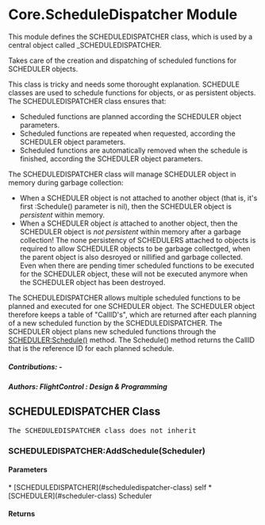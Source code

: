 # Core.ScheduleDispatcher Module
This module defines the SCHEDULEDISPATCHER class, which is used by a central object called _SCHEDULEDISPATCHER.



Takes care of the creation and dispatching of scheduled functions for SCHEDULER objects.

This class is tricky and needs some thorought explanation.
SCHEDULE classes are used to schedule functions for objects, or as persistent objects.
The SCHEDULEDISPATCHER class ensures that:

- Scheduled functions are planned according the SCHEDULER object parameters.
- Scheduled functions are repeated when requested, according the SCHEDULER object parameters.
- Scheduled functions are automatically removed when the schedule is finished, according the SCHEDULER object parameters.

The SCHEDULEDISPATCHER class will manage SCHEDULER object in memory during garbage collection:
- When a SCHEDULER object is not attached to another object (that is, it's first :Schedule() parameter is nil), then the SCHEDULER
object is _persistent_ within memory.
- When a SCHEDULER object *is* attached to another object, then the SCHEDULER object is _not persistent_ within memory after a garbage collection!
The none persistency of SCHEDULERS attached to objects is required to allow SCHEDULER objects to be garbage collectged, when the parent object is also desroyed or nillified and garbage collected.
Even when there are pending timer scheduled functions to be executed for the SCHEDULER object,
these will not be executed anymore when the SCHEDULER object has been destroyed.

The SCHEDULEDISPATCHER allows multiple scheduled functions to be planned and executed for one SCHEDULER object.
The SCHEDULER object therefore keeps a table of "CallID's", which are returned after each planning of a new scheduled function by the SCHEDULEDISPATCHER.
The SCHEDULER object plans new scheduled functions through the [SCHEDULER:Schedule()](#scheduler-schedule-schedulerobject-schedulerfunction-schedulerarguments-start-repeat-randomizefactor-stop) method.
The Schedule() method returns the CallID that is the reference ID for each planned schedule.





#####  Contributions: -
#####  Authors: FlightControl : Design & Programming

## SCHEDULEDISPATCHER Class
<pre>
The SCHEDULEDISPATCHER class does not inherit
</pre>


### SCHEDULEDISPATCHER:AddSchedule(Scheduler)

<h4> Parameters </h4>
* [SCHEDULEDISPATCHER](#scheduledispatcher-class)
self
* [SCHEDULER](#scheduler-class) Scheduler

<h4> Returns </h4>

